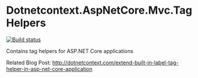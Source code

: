 # Dotnetcontext.AspNetCore.Mvc.TagHelpers

[![Build status](https://ci.appveyor.com/api/projects/status/ownobo41citvqxla?svg=true)](https://ci.appveyor.com/project/manojkulkarni30/dotnetcontext-aspnetcore-mvc-taghelpers)

Contains tag helpers for ASP.NET Core applications

Related Blog Post: http://dotnetcontext.com/extend-built-in-label-tag-helper-in-asp-net-core-application
